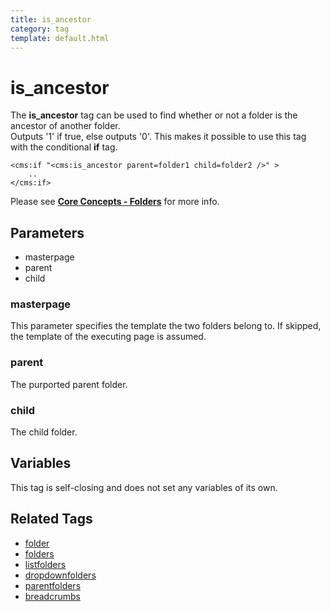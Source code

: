```yaml
---
title: is_ancestor
category: tag
template: default.html
---
```


# is_ancestor

The **is\_ancestor** tag can be used to find whether or not a folder is the ancestor of another folder.<br/>
Outputs '1' if true, else outputs '0'. This makes it possible to use this tag with the conditional **if** tag.

```
<cms:if "<cms:is_ancestor parent=folder1 child=folder2 />" >
    ..
</cms:if>
```

Please see [**Core Concepts - Folders**](../../concepts/using-folders.html#parents-and-children) for more info.

## Parameters

*   masterpage
*   parent
*   child

### masterpage

This parameter specifies the template the two folders belong to. If skipped, the template of the executing page is assumed.

### parent

The purported parent folder.

### child

The child folder.

## Variables

This tag is self-closing and does not set any variables of its own.

## Related Tags

*   [folder](../folder.html)
*   [folders](../folders.html)
*   [listfolders](../listfolders.html)
*   [dropdownfolders](../dropdownfolders.html)
*   [parentfolders](../parentfolders.html)
*   [breadcrumbs](../breadcrumbs.html)
